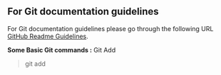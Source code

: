 
## For Git documentation guidelines 
For Git documentation guidelines please go through the following URL [GitHub Readme Guidelines](https://help.github.com/articles/basic-writing-and-formatting-syntax/).

**Some Basic Git commands :**
Git Add 
> git add
